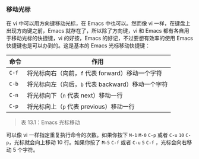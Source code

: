 ### 移动光标

在 vi 中可以用方向键移动光标，在 Emacs 中也可以。然而像 vi 一样，在键盘上出现方向键之前，Emacs 就存在了，所以除了方向键，vi 和 Emacs 都有各自用于移动光标的快捷键，vi 的好按，Emacs 的好记，不过要想有效率的使用 Emacs 快捷键也是可以办到的。这是基本的 Emacs 光标移动快捷键：

| 命令  | 作用                                              |
| ----- | ------------------------------------------------- |
| `C-f` | 将光标向右（向前，`f` 代表 forward）移动一个字符  |
| `C-b` | 将光标向左（向后，`b` 代表 backward）移动一个字符 |
| `C-n` | 将光标向下（`n` 代表 next）移动一行               |
| `C-p` | 将光标向上（`p` 代表 previous）移动一行           |

> 表 13.1：Emacs 光标移动

可以像 vi 一样指定重复执行命令的次数。如果你按下 `M-1` `M-0` `C-p` 或者 `C-u` `10` `C-p`，光标就会向上移动 10 行。如果你按了 `M-5` `C-f` 或者 `C-u` `5` `C-f` ，光标会向右移动 5 个字符。
